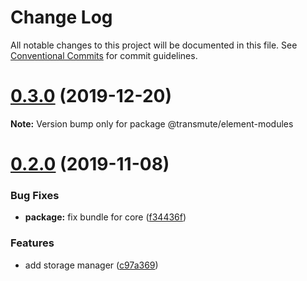 # Change Log

All notable changes to this project will be documented in this file.
See [Conventional Commits](https://conventionalcommits.org) for commit guidelines.

# [0.3.0](https://github.com/decentralized-identity/element/compare/v0.2.0...v0.3.0) (2019-12-20)

**Note:** Version bump only for package @transmute/element-modules





# [0.2.0](https://github.com/decentralized-identity/element/compare/v0.0.2-2...v0.2.0) (2019-11-08)


### Bug Fixes

* **package:** fix bundle for core ([f34436f](https://github.com/decentralized-identity/element/commit/f34436f))


### Features

* add storage manager ([c97a369](https://github.com/decentralized-identity/element/commit/c97a369))
